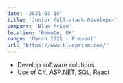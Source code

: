 ```yaml
---
date: '2021-03-15'
title: 'Junior Full-stack Developer'
company: 'Blue Prism'
location: 'Remote, UK'
range: 'March 2021 - Present'
url: 'https://www.blueprism.com/'
---
```


- Develop software solutions
- Use of C#, ASP.NET, SQL, React
